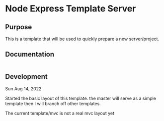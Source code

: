 # Node Express Template Server
## Purpose 

This is a template that will be used to quickly prepare a new server/project.

## Documentation

```

```

## Development

Sun Aug 14, 2022

  Started the basic layout of this template.  the master will serve as a simple template then I will branch off other templates.

  The current template/mvc is not a real mvc layout yet